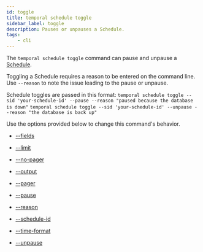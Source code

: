 ```yaml
---
id: toggle
title: temporal schedule toggle
sidebar_label: toggle
description: Pauses or unpauses a Schedule.
tags:
    - cli
---
```


The `temporal schedule toggle` command can pause and unpause a [Schedule](/concepts/what-is-a-schedule).

Toggling a Schedule requires a reason to be entered on the command line.
Use `--reason` to note the issue leading to the pause or unpause.

Schedule toggles are passed in this format:
`temporal schedule toggle --sid 'your-schedule-id' --pause --reason "paused because the database is down"`
`temporal schedule toggle --sid 'your-schedule-id' --unpause --reason "the database is back up"`

Use the options provided below to change this command's behavior.

- [--fields](/cli/cmd-options/fields)

- [--limit](/cli/cmd-options/limit)

- [--no-pager](/cli/cmd-options/no-pager)

- [--output](/cli/cmd-options/output)

- [--pager](/cli/cmd-options/pager)

- [--pause](/cli/cmd-options/pause)

- [--reason](/cli/cmd-options/reason)

- [--schedule-id](/cli/cmd-options/schedule-id)

- [--time-format](/cli/cmd-options/time-format)

- [--unpause](/cli/cmd-options/unpause)

